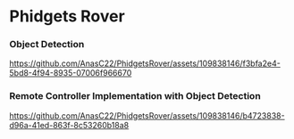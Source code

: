 # Phidgets Rover


### Object Detection

https://github.com/AnasC22/PhidgetsRover/assets/109838146/f3bfa2e4-5bd8-4f94-8935-07006f966670



### Remote Controller Implementation with Object Detection

https://github.com/AnasC22/PhidgetsRover/assets/109838146/b4723838-d96a-41ed-863f-8c53260b18a8

